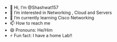 - 👋 Hi, I’m @Shashwat157
- 👀 I’m interested in Networking , Cloud and Servers 
- 🌱 I’m currently learning Cisco Networking
- 📫 How to reach me 
- 😄 Pronouns: He/Him
- ⚡ Fun fact: I have a home Lab!!

<!---
Shashwat157/Shashwat157 is a ✨ special ✨ repository because its `README.md` (this file) appears on your GitHub profile.
You can click the Preview link to take a look at your changes.
--->
